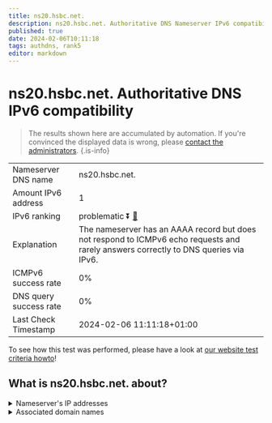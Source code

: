 ```yaml
---
title: ns20.hsbc.net.
description: ns20.hsbc.net. Authoritative DNS Nameserver IPv6 compatibility
published: true
date: 2024-02-06T10:11:18
tags: authdns, rank5
editor: markdown
---
```


# ns20.hsbc.net. Authoritative DNS IPv6 compatibility

> The results shown here are accumulated by automation. If you're convinced the displayed data is wrong, please [contact the administrators](/howto/chat). 
{.is-info}




|   |   |
| - | - |
| Nameserver DNS name | ns20.hsbc.net.
| Amount IPv6 address | 1
| IPv6 ranking | problematic :arrow_double_down: [🔗](/howto/ranking) |
| Explanation | The nameserver has an AAAA record but does not respond to ICMPv6 echo requests and rarely answers correctly to DNS queries via IPv6. |
| ICMPv6 success rate | 0%|
| DNS query success rate | 0% |
| Last Check Timestamp | 2024-02-06 11:11:18+01:00 |

To see how this test was performed, please have a look at [our website test criteria howto](/howto/testcriteria/authdns)!


## What is ns20.hsbc.net. about?




<details>
<summary>Nameserver's IP addresses</summary>

2600:2000:2100::100

</details>



<details>
<summary>Associated domain names</summary>

www.hsbc.com

</details>
